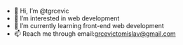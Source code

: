 - 👋 Hi, I’m @tgrcevic
- 👀 I’m interested in web development
- 🌱 I’m currently learning front-end web development
- 📫 Reach me through email:grcevictomislav@gmail.com

<!---
tgrcevic/tgrcevic is a ✨ special ✨ repository because its `README.md` (this file) appears on your GitHub profile.
You can click the Preview link to take a look at your changes.
--->

